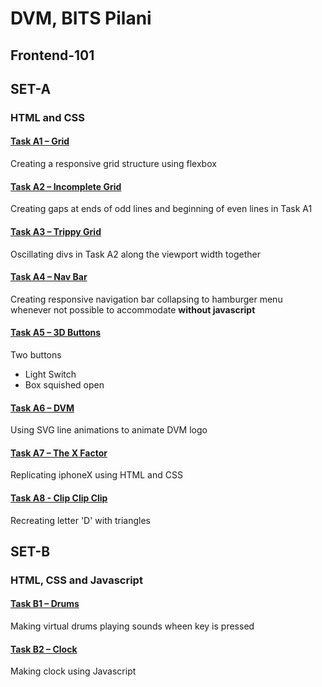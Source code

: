 # DVM, BITS Pilani
## Frontend-101
## SET-A 
### HTML and CSS

#### [Task A1 – Grid](https://akshit-patel.github.io/frontend-101/A/A1.html)
Creating a responsive grid structure using
flexbox
#### [Task A2 – Incomplete Grid](https://akshit-patel.github.io/frontend-101/A/A2.html)
Creating gaps at ends of odd lines and beginning of even lines in Task A1
#### [Task A3 – Trippy Grid](https://akshit-patel.github.io/frontend-101/A/A3.html)
Oscillating divs in Task A2 along the viewport width together 
#### [Task A4 – Nav Bar](https://akshit-patel.github.io/frontend-101/A/A4.html)
Creating responsive navigation bar collapsing to hamburger menu whenever not possible to accommodate **without javascript**
#### [Task A5 – 3D Buttons](https://akshit-patel.github.io/frontend-101/A/A5.html)
Two buttons 


- Light Switch
- Box squished open
#### [Task A6 – DVM](https://akshit-patel.github.io/frontend-101/A/A6.html)
Using SVG line animations to animate DVM logo

#### [Task A7 – The X Factor](https://akshit-patel.github.io/frontend-101/A/A7.html)
Replicating iphoneX using HTML and CSS
#### [Task A8 - Clip Clip Clip](https://akshit-patel.github.io/frontend-101/A/A8.html)
Recreating letter 'D' with triangles

## SET-B
### HTML, CSS and Javascript

#### [Task B1 – Drums](https://akshit-patel.github.io/frontend-101/B/B1.html)
Making virtual drums playing sounds wheen key is pressed

#### [Task B2 – Clock](https://akshit-patel.github.io/frontend-101/B/B2.html)
Making clock using Javascript
